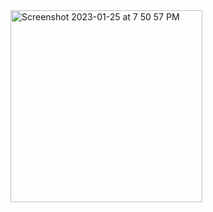 <img width="307" alt="Screenshot 2023-01-25 at 7 50 57 PM" src="https://user-images.githubusercontent.com/77115883/214588540-53785370-f6b8-4078-9ff4-59791c1c5ea9.png">
